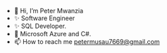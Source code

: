 - 👋 Hi, I’m Peter Mwanzia
- ✨ Software Engineer
- ✨ SQL Developer.
- 🌱 Microsoft Azure and C#.
- 📫 How to reach me petermusau7669@gmail.com

<!---
Peter-pixel/Peter-pixel is a ✨ special ✨ repository because its `README.md` (this file) appears on your GitHub profile.
You can click the Preview link to take a look at your changes.
--->
